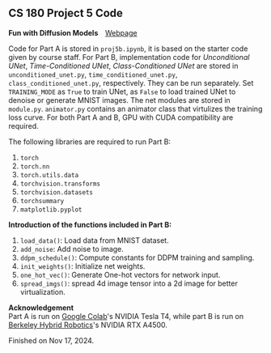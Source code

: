 
## CS 180 Project 5 Code

**Fun with Diffusion Models**&emsp;[Webpage](https://davidpaulwei.github.io/cs180/proj5/)

Code for Part A is stored in `proj5b.ipynb`, it is based on the starter code given by course staff. For Part B, implementation code for _Unconditional UNet_, _Time-Conditioned UNet_, _Class-Conditioned UNet_ are stored in `unconditioned_unet.py`, `time_conditioned_unet.py`, `class_conditioned_unet.py`, respectively. They can be run separately. Set `TRAINING_MODE` as `True` to train UNet, as `False` to load trained UNet to denoise or generate MNIST images. The net modules are stored in `module.py`. `animator.py` contains an animator class that virtulizes the training loss curve. For both Part A and B, GPU with CUDA compatibility are required.    

The following libraries are required to run Part B:    

1. `torch`
2. `torch.nn`
3. `torch.utils.data`
4. `torchvision.transforms`
5. `torchvision.datasets`
6. `torchsummary`
7. `matplotlib.pyplot`


**Introduction of the functions included in Part B:**   

1. `load_data()`: Load data from MNIST dataset.
2. `add_noise`: Add noise to image.
3. `ddpm_schedule()`: Compute constants for DDPM training and sampling.
4. `init_weights()`: Initialize net weights.
5.  `one_hot_vec()`: Generate One-hot vectors for network input.
6. `spread_imgs()`: spread 4d image tensor into a 2d image for better virtualization.
    
**Acknowledgement**   
Part A is run on [Google Colab](https://colab.research.google.com/)'s NVIDIA Tesla T4, while part B is run on [Berkeley Hybrid Robotics](https://hybrid-robotics.berkeley.edu)'s NVIDIA RTX A4500.

Finished on Nov 17, 2024.
